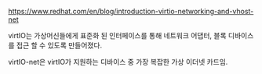 
https://www.redhat.com/en/blog/introduction-virtio-networking-and-vhost-net



virtIO는 가상머신들에게 표준화 된 인터페이스를 통해 네트워크 어댑터, 블록 디바이스를 접근 할 수 있도록 만들어졌다.

virtIO-net은 virtIO가 지원하는 디바이스 중 가장 복잡한 가상 이더넷 카드임.
